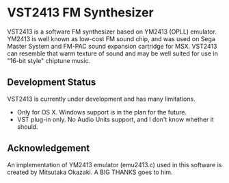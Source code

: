 VST2413 FM Synthesizer
======================

VST2413 is a software FM synthesizer based on YM2413 (OPLL) emulator.
YM2413 is well known as low-cost FM sound chip, and was used on
Sega Master System and FM-PAC sound expansion cartridge for MSX.
VST2413 can resemble that warm texture of sound and may be well
suited for use in "16-bit style" chiptune music.

Development Status
------------------

VST2413 is currently under development and has many limitations.

- Only for OS X. Windows support is in the plan for the future.
- VST plug-in only. No Audio Units support, and I don't know whether it should.

Acknowledgement
---------------

An implementation of YM2413 emulator (emu2413.c) used in this software
is created by Mitsutaka Okazaki. A BIG THANKS goes to him.
